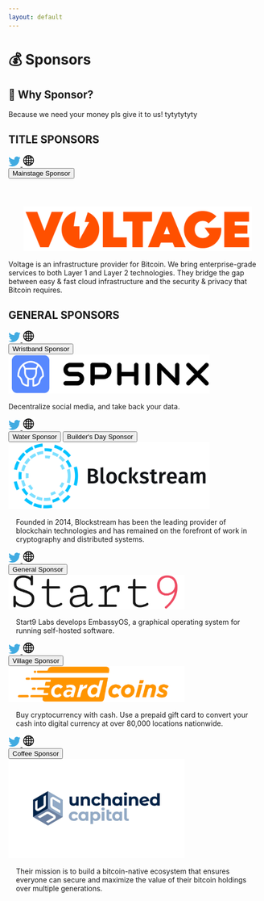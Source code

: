 ```yaml
---
layout: default
---
```


# 💰 Sponsors

## 🤔 Why Sponsor?
Because we need your money pls give it to us! tytytytyty

<!-- TITLE SPONSORS -->
<h2 class="title-sponsors-heading">TITLE SPONSORS</h2>
<!-- TS1 Voltage -->
<div class="sponsor-card">
  <div class="sponsor-social-icons">
    <a href="https://twitter.com/voltage_cloud" target="_blank">
      <img src="assets/img/social/twitter-icon.png" />
    </a>
    <a href="https://voltage.cloud/" target="_blank">
      <img src="assets/img/social/web-icon.png" />
    </a>
  </div>
  <button class="sponsor-badge">Mainstage Sponsor</button>
  <div class="title-sponsor-logo" style="padding: 55px 20px 0 30px;display: flex !important">
    <a href="https://voltage.cloud/" target="_blank">
      <img width="500" src="assets/img/sponsors/voltage-logo.png">
    </a>
  </div>
  <p class="sponsor-description">
    Voltage is an infrastructure provider for Bitcoin. We bring enterprise-grade services to both Layer 1 and Layer 2 technologies. They bridge the gap between easy & fast cloud infrastructure and the security & privacy that Bitcoin requires.
  </p>
</div>

<!-- GENERAL SPONSORS -->
<h2 class="general-sponsors-heading">GENERAL SPONSORS</h2>
<!-- GS1 Sphinx -->
<div class="sponsor-card general-sponsor-card">
  <div class="sponsor-social-icons">
    <a href="https://twitter.com/sphinx_chat" target="_blank">
      <img src="assets/img/social/twitter-icon.png" />
    </a>
    <a href="https://sphinx.chat/" target="_blank">
      <img src="assets/img/social/web-icon.png" />
    </a>
  </div>
  <button class="sponsor-badge general-sponsor-badge">Wristband Sponsor</button>
  <div class="general-sponsor-logo">
    <a href="http://sphinx.chat/">
      <img width="400" src="assets/img/sponsors/sphinx-logo.png">
    </a>
    <p class="general-sponsor-description padding-left-top">Decentralize social media, and take back your data.</p>
  </div>
</div>
<!-- GS2 Blockstream -->
<div class="sponsor-card general-sponsor-card">
  <div class="sponsor-social-icons">
    <a href="https://twitter.com/blockstream" target="_blank">
      <img src="assets/img/social/twitter-icon.png" />
    </a>
    <a href="https://blockstream.com/" target="_blank">
      <img src="assets/img/social/web-icon.png" />
    </a>
  </div>
  <button class="sponsor-badge general-sponsor-badge">Water Sponsor</button>
  <button class="sponsor-badge general-sponsor-badge">Builder's Day Sponsor</button>
  <div class="general-sponsor-logo width-500">
    <a href="https://blockstream.com/">
      <img width="400" src="assets/img/sponsors/blockstream-logo.png">
    </a>
    <p class="general-sponsor-description" style="padding-left: 15px;">
      Founded in 2014, Blockstream has been the leading provider of blockchain technologies
      and has remained on the forefront of work in cryptography and distributed systems.
    </p>
  </div>
</div>
<!-- GS3 Start9 -->
<div class="sponsor-card general-sponsor-card">
  <div class="sponsor-social-icons">
    <a href="https://twitter.com/Start9Labs" target="_blank">
      <img src="assets/img/social/twitter-icon.png" />
    </a>
    <a href="https://start9.com/" target="_blank">
      <img src="assets/img/social/web-icon.png" />
    </a>
  </div>
  <button class="sponsor-badge general-sponsor-badge">General Sponsor</button>
  <div class="general-sponsor-logo">
    <a href="https://start9.com/" target="_blank">
      <img width="350" src="assets/img/sponsors/start-9-logo.png">
    </a>
    <p class="general-sponsor-description" style="padding-left: 15px;">
      Start9 Labs develops EmbassyOS, a graphical operating system for running self-hosted software.
    </p>
  </div>
</div>
<!-- GS4 CardCoins-->
<div class="sponsor-card general-sponsor-card">
  <div class="sponsor-social-icons">
    <a href="https://twitter.com/CardCoinsCo" target="_blank">
      <img src="assets/img/social/twitter-icon.png" />
    </a>
    <a href="https://www.cardcoins.co/" target="_blank">
      <img src="assets/img/social/web-icon.png" />
    </a>
  </div>
  <button class="sponsor-badge general-sponsor-badge">Village Sponsor</button>
  <div class="general-sponsor-logo width-500">
    <a href="https://www.cardcoins.co/" target="_blank">
      <img width="350" src="assets/img/sponsors/cardcoins-logo.png">
    </a>
    <p class="general-sponsor-description" style="padding-left: 15px;">
      Buy cryptocurrency with cash. Use a prepaid gift card to convert your cash into
      digital currency at over 80,000 locations nationwide.
    </p>
  </div>
</div>
<!-- GS5 Unchained -->
<div class="sponsor-card general-sponsor-card">
  <div class="sponsor-social-icons">
    <a href="https://twitter.com/unchainedcap" target="_blank">
      <img src="assets/img/social/twitter-icon.png" />
    </a>
    <a href="https://unchained.com/" target="_blank">
      <img src="assets/img/social/web-icon.png" />
    </a>
  </div>
  <button class="sponsor-badge general-sponsor-badge">Coffee Sponsor</button>
  <div class="general-sponsor-logo width-500">
    <a href="https://unchained.com/" target="_blank">
      <img width="350" src="assets/img/sponsors/unchained-capital-logo.png">
    </a>
    <p class="general-sponsor-description" style="padding-left: 15px;">
      Their mission is to build a bitcoin-native ecosystem that ensures everyone can
      secure and maximize the value of their bitcoin holdings over multiple generations.
    </p>
  </div>
</div>
<!-- GS6 River
<div class="sponsor-card general-sponsor-card">
  <div class="sponsor-social-icons">
    <a href="" target="_blank">
      <img src="assets/img/social/twitter-icon.png" />
    </a>
    <a href="" target="_blank">
      <img src="assets/img/social/web-icon.png" />
    </a>
  </div>
  <button class="sponsor-badge general-sponsor-badge">General Sponsor</button>
  <div class="general-sponsor-logo no-padding-top no-margin">
    <a href="" target="_blank">
      <img width="350" src="/assets/img/sponsors/river-financial-logo.png">
    </a>
    <p class="general-sponsor-description padding-left">
      Based in San Francisco, River Financial is a client-first financial institution
      dedicated to providing financial products and services that enable their clients
      to harness the transformative possibilities of Bitcoin.
    </p>
  </div>
</div>
GS7 Wolf
<div class="sponsor-card general-sponsor-card">
  <div class="sponsor-social-icons">
    <a href="" target="_blank">
      <img src="assets/img/social/twitter-icon.png" />
    </a>
    <a href="" target="_blank">
      <img src="assets/img/social/web-icon.png" />
    </a>
  </div>
  <button class="sponsor-badge general-sponsor-badge">Builder's Day Sponsor</button>
  <div class="general-sponsor-logo">
    <a href="" target="_blank">
      <img width="350" src="/assets/img/sponsors/wolf-nyc-logo.png">
    </a>
    <p class="general-sponsor-description no-margin" style="padding-left: 15px;">
      The future of decentralized finance is being built today, and it's being built on
      Bitcoin and Lightning. Wolf funds and empowers the founders forging the path ahead.
    </p>
  </div>
</div>
GS7 Strike
<div class="sponsor-card general-sponsor-card">
  <div class="sponsor-social-icons">
    <a href="" target="_blank">
      <img src="assets/img/social/twitter-icon.png" />
    </a>
    <a href="" target="_blank">
      <img src="assets/img/social/web-icon.png" />
    </a>
  </div>
  <button class="sponsor-badge general-sponsor-badge">General Sponsor</button>
  <div class="general-sponsor-logo no-padding-top">
    <a href="" target="_blank">
      <img width="350" src="/assets/img/sponsors/strike-logo.png">
    </a>
    <p class="general-sponsor-description padding-top-left">
      Strike allows users to send and receive money anywhere, instantly, with no added fees.
    </p>
  </div>
</div>
GS8 Moon
<div class="sponsor-card general-sponsor-card">
  <div class="sponsor-social-icons">
    <a href="" target="_blank">
      <img src="assets/img/social/twitter-icon.png" />
    </a>
    <a href="" target="_blank">
      <img src="assets/img/social/web-icon.png" />
    </a>
  </div>
  <button class="sponsor-badge general-sponsor-badge">General Sponsor</button>
  <div class="general-sponsor-logo">
    <a href="" target="_blank">
      <img width="350" src="/assets/img/sponsors/moon-logo.png">
    </a>
    <p class="general-sponsor-description padding-left no-margin">
      Moon is a platform that empowers you to live on bitcoin. Purchase Moon Visa Prepaid
      Cards with bitcoin and pay at millions of online merchants with secure virtual cards.
      Moon is private, secure and has no fees.
    </p>
  </div>
</div>
-->